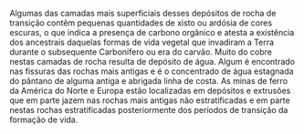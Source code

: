 ﻿Algumas das camadas mais superficiais desses depósitos de rocha de transição contêm pequenas quantidades de xisto ou ardósia de cores escuras, o que indica a presença de carbono orgânico e atesta a existência dos ancestrais daquelas formas de vida vegetal que invadiram a Terra durante o subsequente Carbonífero ou era do carvão. Muito do cobre nestas camadas de rocha resulta de depósito de água. Algum é encontrado nas fissuras das rochas mais antigas e é o concentrado de água estagnada do pântano de alguma antiga e abrigada linha de costa. As minas de ferro da América do Norte e Europa estão localizadas em depósitos e extrusões que em parte jazem nas rochas mais antigas não estratificadas e em parte nestas rochas estratificadas posteriormente dos períodos de transição da formação de vida.